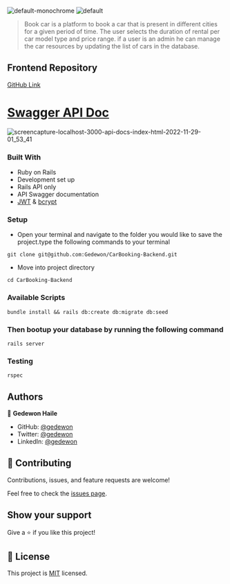 ![default-monochrome](https://user-images.githubusercontent.com/56429354/205527587-ac4a2eee-a331-4493-ab17-744ae465e646.svg#gh-light-mode-only)
![default](https://user-images.githubusercontent.com/56429354/205528723-bced613e-619a-4c0f-aa30-e4c53ce7e501.svg#gh-dark-mode-only)

>Book car is a platform to book a car that is present in different cities for a given period of time. The user selects the duration of rental per car model type and price range. if a user is an admin he can manage the car resources by updating the list of cars in the database.

## Frontend Repository
[GitHub Link](https://github.com/Gedewon/CarBooking-Frontend)

# [Swagger API Doc](https://carbackend.onrender.com/api-docs/index.html)
![screencapture-localhost-3000-api-docs-index-html-2022-11-29-01_53_41](https://user-images.githubusercontent.com/56429354/204413873-1215219b-6fb2-4d4b-9ece-9d87e658d8d6.png)

### Built With

- Ruby on Rails
- Development set up
- Rails API only
- API Swagger documentation
- [JWT](https://github.com/jwt/ruby-jwt) & [bcrypt](https://github.com/bcrypt-ruby/bcrypt-ruby) 

### Setup

- Open your terminal and navigate to the folder you would like to save the project.type the following commands to your terminal 

```
git clone git@github.com:Gedewon/CarBooking-Backend.git
```

- Move into project directory

```
cd CarBooking-Backend
```

### Available Scripts

```
bundle install && rails db:create db:migrate db:seed 
```

### Then bootup your database by running the following command 

```
rails server
```


### Testing

```
rspec
```

## Authors

👤 **Gedewon Haile**

- GitHub: [@gedewon](https://github.com/gedewon)
- Twitter: [@gedewon](https://twitter.com/gedi_haile)
- LinkedIn: [@gedewon](https://linkedin.com/in/gedewon)

## 🤝 Contributing

Contributions, issues, and feature requests are welcome!

Feel free to check the [issues page](https://github.com/Gedewon/CarBooking-Backend/issues).

## Show your support

Give a ⭐️ if you like this project!


## 📝 License

This project is [MIT]() licensed.
